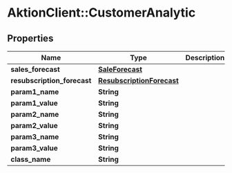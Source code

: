 # AktionClient::CustomerAnalytic

## Properties
Name | Type | Description | Notes
------------ | ------------- | ------------- | -------------
**sales_forecast** | [**SaleForecast**](SaleForecast.md) |  | [optional] 
**resubscription_forecast** | [**ResubscriptionForecast**](ResubscriptionForecast.md) |  | [optional] 
**param1_name** | **String** |  | [optional] 
**param1_value** | **String** |  | [optional] 
**param2_name** | **String** |  | [optional] 
**param2_value** | **String** |  | [optional] 
**param3_name** | **String** |  | [optional] 
**param3_value** | **String** |  | [optional] 
**class_name** | **String** |  | [optional] 


